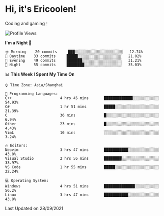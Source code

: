 # Hi, it's Ericoolen!
Coding and gaming！

<!--START_SECTION:waka-->
![Profile Views](http://img.shields.io/badge/Profile%20Views-20-blue)

**I'm a Night 🦉** 

```text
🌞 Morning    20 commits     ███░░░░░░░░░░░░░░░░░░░░░░   12.74% 
🌆 Daytime    33 commits     █████░░░░░░░░░░░░░░░░░░░░   21.02% 
🌃 Evening    49 commits     ███████░░░░░░░░░░░░░░░░░░   31.21% 
🌙 Night      55 commits     ████████░░░░░░░░░░░░░░░░░   35.03%

```


📊 **This Week I Spent My Time On** 

```text
⌚︎ Time Zone: Asia/Shanghai

💬 Programming Languages: 
C++                      4 hrs 45 mins       █████████████░░░░░░░░░░░░   54.93% 
C#                       1 hr 51 mins        █████░░░░░░░░░░░░░░░░░░░░   21.39% 
C                        36 mins             █░░░░░░░░░░░░░░░░░░░░░░░░   6.94% 
Other                    23 mins             █░░░░░░░░░░░░░░░░░░░░░░░░   4.43% 
VimL                     16 mins             ░░░░░░░░░░░░░░░░░░░░░░░░░   3.24%

🔥 Editors: 
Neovim                   3 hrs 47 mins       ███████████░░░░░░░░░░░░░░   43.8% 
Visual Studio            2 hrs 56 mins       ████████░░░░░░░░░░░░░░░░░   33.97% 
VS Code                  1 hr 55 mins        █████░░░░░░░░░░░░░░░░░░░░   22.24%

💻 Operating System: 
Windows                  4 hrs 51 mins       ██████████████░░░░░░░░░░░   56.2% 
Linux                    3 hrs 47 mins       ███████████░░░░░░░░░░░░░░   43.8%

```


 Last Updated on 28/09/2021
<!--END_SECTION:waka-->

